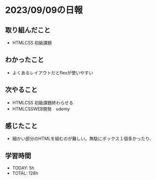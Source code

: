 # 2023/09/09の日報


## 取り組んだこと
- HTMLCSS 初級課題　


## わかったこと
- よくあるレイアウトだとflexが使いやすい

## 次やること
- HTMLCSS 初級課題終わらせる
- HTMLCSSWEB開発　udemy

## 感じたこと
- 細かい部分のHTMLを組むのが難しい。無駄にボックス１個多かったり、


## 学習時間
- TODAY: 5h
- TOTAL: 128h
